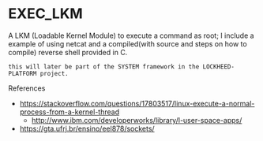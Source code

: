 # EXEC_LKM
A LKM (Loadable Kernel Module) to execute a command as root;  I include a example of using netcat and a compiled(with source and steps on how to compile) reverse shell provided in C.


`this will later be part of the SYSTEM framework in the LOCKHEED-PLATFORM project.`


References
- https://stackoverflow.com/questions/17803517/linux-execute-a-normal-process-from-a-kernel-thread
  - http://www.ibm.com/developerworks/library/l-user-space-apps/
- https://gta.ufrj.br/ensino/eel878/sockets/



